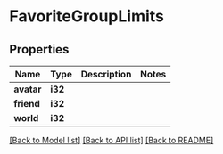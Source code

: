 # FavoriteGroupLimits

## Properties

Name | Type | Description | Notes
------------ | ------------- | ------------- | -------------
**avatar** | **i32** |  | 
**friend** | **i32** |  | 
**world** | **i32** |  | 

[[Back to Model list]](../README.md#documentation-for-models) [[Back to API list]](../README.md#documentation-for-api-endpoints) [[Back to README]](../README.md)


